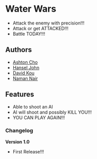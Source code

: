 # Water Wars

- Attack the enemy with precision!!!
- Attack or get ATTACKED!!!
- Battle TODAY!!!

## Authors

- [Ashton Cho](https://pwopup.github.io)
- [Hansel John](https://tedwarsdodif.github.io)
- [David Kou](https://toasthasfeelings.github.io)
- [Naman Nair](https://ramen-21.github.io)

## Features

- Able to shoot an AI
- AI will shoot and possibly KILL YOU!!!
- YOU CAN PLAY AGAIN!!!

### Changelog

**Version 1.0**

- First Release!!!

